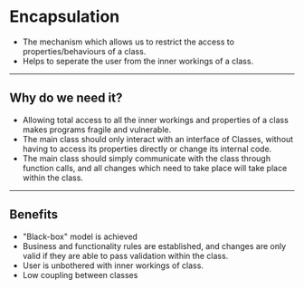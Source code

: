 # Encapsulation
- The mechanism which allows us to restrict the access to properties/behaviours of a class.
- Helps to seperate the user from the inner workings of a class.

---
## Why do we need it?
- Allowing total access to all the inner workings and properties of a class makes programs fragile and vulnerable.
- The main class should only interact with an interface of Classes, without having to access its properties directly or change its internal code.
- The main class should simply communicate with the class through function calls, and all changes which need to take place will take place within the class.

---
## Benefits
- "Black-box" model is achieved
- Business and functionality rules are established, and changes are only valid if they are able to pass validation within the class.
- User is unbothered with inner workings of class.
- Low coupling between classes
